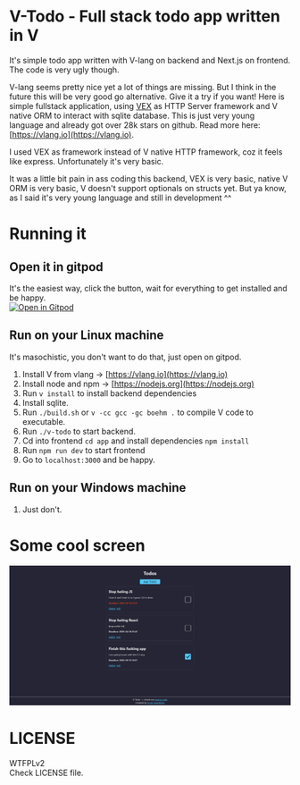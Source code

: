 # V-Todo - Full stack todo app written in V
It's simple todo app written with V-lang on backend and Next.js on frontend. The code is very ugly though.

V-lang seems pretty nice yet a lot of things are missing. But I think in the future this will be very good go alternative. Give it a try if you want! Here is simple fullstack application, using [VEX](https://github.com/nedpals/vex) as HTTP Server framework and V native ORM to interact with sqlite database. This is just very young language and already got over 28k stars on github. Read more here: [https://vlang.io](https://vlang.io).

I used VEX as framework instead of V native HTTP framework, coz it feels like express. Unfortunately it's very basic.

It was a little bit pain in ass coding this backend, VEX is very basic, native V ORM is very basic, V doesn't support optionals on structs yet. But ya know, as I said it's very young language and still in development ^^

# Running it
## Open it in gitpod
It's the easiest way, click the button, wait for everything to get installed and be happy.  
[![Open in Gitpod](https://gitpod.io/button/open-in-gitpod.svg)](https://gitpod.io/#ScuroGuardiano/v-todo)

## Run on your Linux machine
It's masochistic, you don't want to do that, just open on gitpod.
1. Install V from vlang -> [https://vlang.io](https://vlang.io)
2. Install node and npm -> [https://nodejs.org](https://nodejs.org)
3. Run `v install` to install backend dependencies
4. Install sqlite.
5. Run `./build.sh` or `v -cc gcc -gc boehm .` to compile V code to executable.
6. Run `./v-todo` to start backend.
7. Cd into frontend `cd app` and install dependencies `npm install`
8. Run `npm run dev` to start frontend
9. Go to `localhost:3000` and be happy.

## Run on your Windows machine
1. Just don't.

# Some cool screen
![Cool screen](img.png)

# LICENSE
WTFPLv2  
Check LICENSE file.
